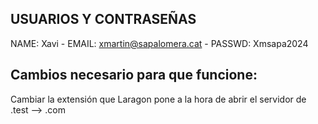 ## USUARIOS Y CONTRASEÑAS

NAME: Xavi - EMAIL: xmartin@sapalomera.cat - PASSWD: Xmsapa2024

## Cambios necesario para que funcione:
Cambiar la extensión que Laragon pone a la hora de abrir el servidor de .test --> .com